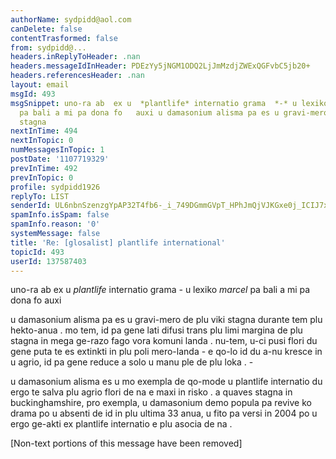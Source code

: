 ```yaml
---
authorName: sydpidd@aol.com
canDelete: false
contentTrasformed: false
from: sydpidd@...
headers.inReplyToHeader: .nan
headers.messageIdInHeader: PDEzYy5jNGM1ODQ2LjJmMzdjZWExQGFvbC5jb20+
headers.referencesHeader: .nan
layout: email
msgId: 493
msgSnippet: uno-ra ab  ex u  *plantlife* internatio grama  *-* u lexiko  *marcel*
  pa bali a mi pa dona fo   auxi u damasonium alisma pa es u gravi-mero de plu viki
  stagna
nextInTime: 494
nextInTopic: 0
numMessagesInTopic: 1
postDate: '1107719329'
prevInTime: 492
prevInTopic: 0
profile: sydpidd1926
replyTo: LIST
senderId: UL6nbnSzenzgYpAP32T4fb6-_i_749DGmmGVpT_HPhJmQjVJKGxe0j_ICIJ7xgVDYdGfSQr7
spamInfo.isSpam: false
spamInfo.reason: '0'
systemMessage: false
title: 'Re: [glosalist] plantlife international'
topicId: 493
userId: 137587403
---
```


uno-ra ab  ex u  *plantlife* internatio grama  *-* u lexiko  *marcel* pa bali 
a mi pa dona fo   auxi 

u damasonium alisma pa es u gravi-mero de plu viki stagna durante tem plu 
hekto-anua . mo tem, id pa gene lati difusi trans plu limi margina de plu stagna 
in mega ge-razo fago vora komuni landa .  nu-tem, u-ci pusi flori du gene puta 
te es extinkti in plu poli mero-landa - e qo-lo id du  a-nu kresce  in u 
agrio, id pa gene reduce a solo u manu ple de plu loka . - 

u  damasonium alisma es u mo exempla de qo-mode u plantlife internatio du 
ergo te salva plu agrio flori de na e maxi in risko . a quaves stagna in 
buckinghamshire, pro exempla, u damasonium demo popula pa revive ko drama po u absenti 
de id in plu ultima 33 anua, u fito pa versi in 2004 po u ergo ge-akti ex 
plantlife internatio e plu asocia de na .



[Non-text portions of this message have been removed]



